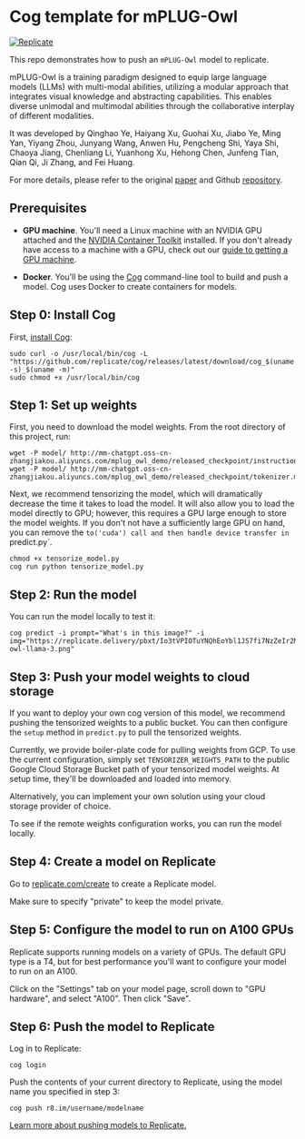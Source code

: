 # Cog template for mPLUG-Owl


[![Replicate](https://replicate.com/replicate/mplug-owl/badge)](https://replicate.com/replicate/mplug-owl) 

This repo demonstrates how to push an `mPLUG-Owl` model to replicate. 

mPLUG-Owl is a training paradigm designed to equip large language models (LLMs) with multi-modal abilities, utilizing a modular approach that integrates visual knowledge and abstracting capabilities. This enables diverse unimodal and multimodal abilities through the collaborative interplay of different modalities.

It was developed by Qinghao Ye, Haiyang Xu, Guohai Xu, Jiabo Ye, Ming Yan, Yiyang Zhou, Junyang Wang, Anwen Hu, Pengcheng Shi, Yaya Shi, Chaoya Jiang, Chenliang Li, Yuanhong Xu, Hehong Chen, Junfeng Tian, Qian Qi, Ji Zhang, and Fei Huang.

For more details, please refer to the original [paper](https://arxiv.org/abs/2304.14178) and Github [repository](https://github.com/X-PLUG/mPLUG-Owl).

## Prerequisites

- **GPU machine**. You'll need a Linux machine with an NVIDIA GPU attached and the [NVIDIA Container Toolkit](https://docs.nvidia.com/datacenter/cloud-native/container-toolkit/install-guide.html#docker) installed. If you don't already have access to a machine with a GPU, check out our [guide to getting a 
GPU machine](https://replicate.com/docs/guides/get-a-gpu-machine).

- **Docker**. You'll be using the [Cog](https://github.com/replicate/cog) command-line tool to build and push a model. Cog uses Docker to create containers for models.

## Step 0: Install Cog

First, [install Cog](https://github.com/replicate/cog#install):

```
sudo curl -o /usr/local/bin/cog -L "https://github.com/replicate/cog/releases/latest/download/cog_$(uname -s)_$(uname -m)"
sudo chmod +x /usr/local/bin/cog
```

## Step 1: Set up weights

First, you need to download the model weights. From the root directory of this project, run: 

```
wget -P model/ http://mm-chatgpt.oss-cn-zhangjiakou.aliyuncs.com/mplug_owl_demo/released_checkpoint/instruction_tuned.pth
wget -P model/ http://mm-chatgpt.oss-cn-zhangjiakou.aliyuncs.com/mplug_owl_demo/released_checkpoint/tokenizer.model
```

Next, we recommend tensorizing the model, which will dramatically decrease the time it takes to load the model. It will also allow you to load the model directly to GPU; however, this requires a GPU large enough to store the model weights. If you don't not have a sufficiently large GPU on hand, you can remove the `to('cuda') call and then handle device transfer in `predict.py`.

```
chmod +x tensorize_model.py
cog run python tensorize_model.py
```

## Step 2: Run the model

You can run the model locally to test it:

```
cog predict -i prompt="What's in this image?" -i img="https://replicate.delivery/pbxt/Io3tVPIOTuYNQhEoYbl1JS7fi7NzZeIr2MgPnbLiFX3nP3t9/mplug-owl-llama-3.png"
```

## Step 3: Push your model weights to cloud storage

If you want to deploy your own cog version of this model, we recommend pushing the tensorized weights to a public bucket. You can then configure the `setup` method in `predict.py` to pull the tensorized weights. 

Currently, we provide boiler-plate code for pulling weights from GCP. To use the current configuration, simply set `TENSORIZER_WEIGHTS_PATH` to the public Google Cloud Storage Bucket path of your tensorized model weights. At setup time, they'll be downloaded and loaded into memory. 

Alternatively, you can implement your own solution using your cloud storage provider of choice. 

To see if the remote weights configuration works, you can run the model locally.

## Step 4: Create a model on Replicate

Go to [replicate.com/create](https://replicate.com/create) to create a Replicate model.

Make sure to specify "private" to keep the model private.

## Step 5: Configure the model to run on A100 GPUs

Replicate supports running models on a variety of GPUs. The default GPU type is a T4, but for best performance you'll want to configure your model to run on an A100.

Click on the "Settings" tab on your model page, scroll down to "GPU hardware", and select "A100". Then click "Save".

## Step 6: Push the model to Replicate

Log in to Replicate:

```
cog login
```

Push the contents of your current directory to Replicate, using the model name you specified in step 3:

```
cog push r8.im/username/modelname
```

[Learn more about pushing models to Replicate.](https://replicate.com/docs/guides/push-a-model)
